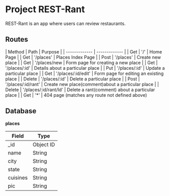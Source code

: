# Project REST-Rant

REST-Rant is an app where users can review restaurants.

## Routes

| Method  | Path | Purpose |
| ------------- | ------------- |
| Get  | '/'  | Home Page |
| Get  | '/places'  | Places Index Page |
| Post  | '/places' | Create new place |
| Get  | '/places/new  | Form page for creating a new place |
| Get  | '/places/:id'  | Details about a particular place |
| Put  | '/places/:id' | Update a particular place |
| Get  | '/places/:id/edit'  | Form page for editing an existing place |
| Delete  | '/places/:id'  | Delete a particular place |
| Post  | '/places/:id/rant' | Create new place(comment)about a particular place |
| Delete  | '/places/:id/rant/Id'  | Delete a rant(comment) about a particular place |
| Get | '*' | 404 page (matches any route not defined above)

## Database

**places**

| Field | Type |
| ---------- | ------------ |
| _id | Object ID |
| name | String |
| city | String |
| state | String |
| cuisines | String |
| pic | String |